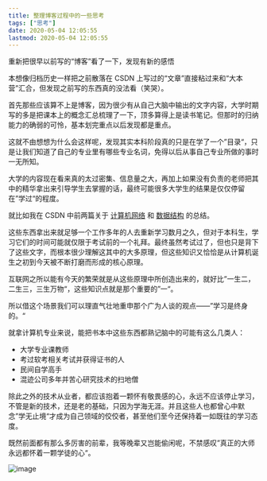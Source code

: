 ```yaml
---
title: 整理博客过程中的一些思考
tags: ["思考"]
date: 2020-05-04 12:05:55
lastmod: 2020-05-04 12:05:55
---
```


重新把很早以前写的“博客”看了一下，发现有新的感悟

<!--more-->

本想像归档历史一样把之前散落在 CSDN 上写过的“文章”直接粘过来和“大本营”汇合，但发现之前写的东西真的没法看（笑哭）。

首先那些应该算不上是博客，因为很少有从自己大脑中输出的文字内容，大学时期写的多是把课本上的概念汇总梳理了一下，顶多算得上是读书笔记。但那时的归纳能力的确弱的可怜，基本划完重点以后发现都是重点。

这就不由想想为什么会这样呢，发现其实本科阶段真的只是在学了一个”目录“，只是让我们知道了自己的专业里有哪些专业名词，免得以后从事自己专业所做的事时一无所知。

大学的内容现在看来真的太过密集、信息量之大，再加上如果没有负责的老师把其中的精华拿出来引导学生去掌握的话，最终可能很多大学生的结果是仅仅停留在”学过“的程度。

就比如我在 CSDN 中前两篇关于 [计算机网络](https://blog.csdn.net/sinat_16791487/article/details/40866613) 和 [数据结构](https://blog.csdn.net/sinat_16791487/article/details/42367347) 的总结。

这些东西拿出来就足够一个工作多年的人去重新学习数月之久，但对于本科生，学习它们的时间可能就仅限于考试前的一个礼拜。最终虽然考试过了，但也只是背下了这些文字，而根本很少理解这其中的大多原理，但这些知识又恰恰是从计算机诞生之初到今天被不断打磨而形成的核心原理。

互联网之所以能有今天的繁荣就是从这些原理中所创造出来的，就好比”一生二，二生三，三生万物“，这些知识点就是那个重要的”一“。

所以借这个场景我们可以理直气壮地重申那个广为人谈的观点——”学习是终身的。“

就拿计算机专业来说，能把书本中这些东西都熟记脑中的可能有这么几类人：

- 大学专业课教师
- 考过软考相关考试并获得证书的人
- 民间自学高手
- 混迹公司多年并苦心研究技术的扫地僧

除此之外的技术从业者，都应该抱着一颗怀有敬畏感的心，永远不应该停止学习，不管是新的技术，还是老的基础，只因为学海无涯。并且这些人也都曾心中默念”学无止境“才成为自己领域的佼佼者，甚至他们至今还保持着一如既往的学习态度。

既然前面都有那么多厉害的前辈，我等晚辈又岂能偷闲呢，不禁感叹”真正的大师永远都怀着一颗学徒的心“。

![image](https://user-images.githubusercontent.com/23159565/80947780-6d7b0600-8e23-11ea-85a3-9a991bee63aa.png)

